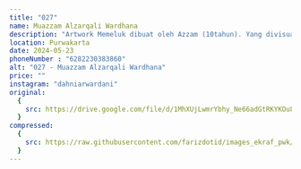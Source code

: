 ```yaml
---
title: "027"
name: Muazzam Alzarqali Wardhana
description: "Artwork Memeluk dibuat oleh Azzam (10tahun). Yang divisualisasikan ibu dan anak saling berpelukan. Lukisan ini menceritakan betapa nyamannya pelukan ibu sehingga bisa meredakan luka anak perempuannya"
location: Purwakarta
date: 2024-05-23
phoneNumber : "6282230383860"
alt: "027 - Muazzam Alzarqali Wardhana"
price: ""
instagram: "dahniarwardani"
original:
  {
    src: https://drive.google.com/file/d/1MhXUjLwmrYbhy_Ne66adGtRKYKOu8GHG/view?usp=sharing,
  }
compressed:
  {
    src: https://raw.githubusercontent.com/farizdotid/images_ekraf_pwk/main/purwarupa/compressed/027_muazzam.jpg,
  }
---
```

